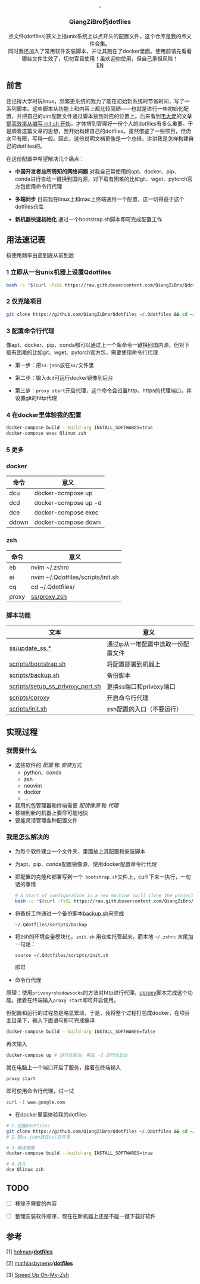 <p align="center">
  <img src="https://gitee.com/qiangzibro/uPic/raw/master/uPic/undraw_xmas_snowman_k7yf.svg"  style="zoom:40%;">
  <h3 align="center">QiangZiBro的dotfiles</h3>
  <p align="center">
    点文件(dotfiles)狭义上指unix系统上以点开头的配置文件，这个仓库是我的点文件合集。
    <br />
    同时我还加入了常用软件安装脚本，并让其跑在了docker里面。使用前请先看看哪些文件生效了，切勿盲目使用！虽欢迎你使用，但自己承担风险！
​       <br />
    <a href="README_en.md">EN</a>
  </p>
</p>



## 前言

还记得大学时玩linux，频繁更系统的我为了能在初始新系统时节省时间，写了一系列脚本。这些脚本从功能上和内容上都比较简陋——也就是进行一些初始化配置，并把自己的vim配置文件通过脚本放到对应的位置上。后来看到[韦大佬](https://www.zhihu.com/people/skywind3000)的文章[提高效率从编写 init.sh 开始](https://zhuanlan.zhihu.com/p/50080614)，才体悟到管理好一份个人的dotfiles有多么重要。于是顺着这篇文章的思想，我开始构建自己的dotfiles。虽然借鉴了一些项目，但仍水平有限，写得一般。因此，这份说明文档更像是一个总结，讲讲我是怎样构建自己的dotfiles的。

在这份配置中希望解决几个痛点：

- **中国开发者总所周知的网络问题** 对我自己常使用的apt、docker、pip、conda进行自动一键换到国内源，对下载有困难的比如git、wget、pytorch官方包使用命令行代理

- **多端同步** 目前我在linux上和mac上终端通用一个配置，这一切得益于这个dotfiles仓库

- **新机器快速初始化** 通过一个bootstrap.sh脚本即可完成配置工作

  

## 用法速记表

按使用频率由高到底从前到后

### 1 立即从一台unix机器上设置Qdotfiles

```bash
bash -c "$(curl -fsSL https://raw.githubusercontent.com/QiangZiBro/Qdotfiles/master/scripts/bootstrap.sh)"
```

### 2 仅克隆项目

```bash
git clone https://github.com/QiangZiBro/Qdotfiles ~/.Qdotfiles && cd ~/.Qdotfiles
```

### 3 配置命令行代理

像apt、docker、pip、conda都可以通过上一个条命令一键换回国内源，但对下载有困难的比如git、wget、pytorch官方包，需要使用命令行代理

- 第一步：把`ss.json`放在` ss/ `文件里

- 第二步：输入`dcd`可运行docker镜像到后台
- 第三步：`proxy start`开启代理，这个命令会设置http、https的代理端口，并设置git的http代理

### 4 在docker里体验我的配置

```bash
docker-compose build --build-arg INSTALL_SOFTWARES=true
docker-compose exec Qlinux zsh
```

### 5 更多

### docker

| 命令  | 意义                 |
| ----- | -------------------- |
| dcu   | docker-compose up    |
| dcd   | docker-compose up -d |
| dce   | docker-compose exec  |
| ddown | docker-compose down  |

### zsh

| 命令  | 意义                              |
| ----- | --------------------------------- |
| eb    | nvim ~/.zshrc                     |
| ei    | nvim ~/.Qdotfiles/scripts/init.sh |
| cq    | cd ~/.Qdotfiles/                  |
| proxy | [ss/proxy.zsh](ss/proxy.zsh)      |

### 脚本功能

| 文本                                                         | 意义                               |
| ------------------------------------------------------------ | ---------------------------------- |
| [ss/update_ss.*](ss/update_ss.py)                            | 通过ip从一堆配置中选取一份配置文件 |
| [scripts/bootstrap.sh](scripts/bootstrap.sh)                 | 将配置部署到机器上                 |
| [scripts/backup.sh](scripts/backup.sh)                       | 备份脚本                           |
| [scripts/setup_ss_privoxy_port.sh](scripts/setup_ss_privoxy_port.sh) | 更换ss端口和privoxy端口            |
| [scripts/cproxy](scripts/cproxy)                             | 开启命令行代理                     |
| [scripts/init.sh](scripts/init.sh)                           | zsh配置的入口（不要运行）          |

## 实现过程

### 我需要什么

- 这些软件的 *配置* 和 *安装*方式
  - python、conda
  - zsh
  - neovim
  - docker
  - ...
- 我用的包管理器和终端需要 *配镜像源* 和 *代理*
- 移植到新的机器上要尽可能地快
- 要能灵活管理各种配置文件

### 我是怎么解决的

- 为每个软件建立一个文件夹，里面放上其配置和安装脚本

- 为apt、pip、conda配置镜像源，使用docker配置命令行代理

- 把配置的克隆和部署写到一个` bootstrap.sh`文件上，curl 下来一执行，一句话的事情

  ```bash
  # A start of configuration in a new machine (will clone the project in `~/.Qdotfiles`)
  bash -c "$(curl -fsSL https://raw.githubusercontent.com/QiangZiBro/Qdotfiles/master/scripts/bootstrap.sh)"
  ```

- 将备份工作通过一个备份脚本[backup.sh](./scripts/backup.sh)来完成

  ```bash
  ~/.Qdotfiles/scripts/backup
  ```


- 将zsh的环境变量模块化，`init.sh` 用仓库托管起来，而本地 `~/.zshrc` 末尾加一句话：

  ```text
  source ~/.Qdotfiles/scripts/init.sh
  ```

  即可

- 命令行代理

原理：使用`privoxy+shadowsocks`的方法对http进行代理。[cproxy](./scripts/cproxy)脚本完成这个功能。接着在终端输入`proxy start`即可开启使用。

但配置和运行的过程总是略显繁琐，于是，我将整个过程打包成docker，在项目主目录下，输入下面语句即可完成编译

```bash
docker-compose build --build-arg INSTALL_SOFTWARES=false
```

再次输入

```bash
docker-compose up # 运行在前台，再加 -d 运行在后台
```

就在电脑上一个端口开启了服务，接着在终端输入

```bash
proxy start
```

即可使用命令行代理，试一试

```bash
curl -I www.google.com
```

- 在docker里面体验我的dotfiles

```bash
# 1.克隆Qdotfiles
git clone https://github.com/QiangZiBro/Qdotfiles ~/.Qdotfiles && cd ~/.Qdotfiles
# 2.把ss.json放在ss/文件里

# 3.编译镜像
docker-compose build --build-arg INSTALL_SOFTWARES=true

# 4.进入
dce Qlinux zsh
```



## TODO

- [ ] 移除不需要的内容
- [ ] 整理安装软件顺序，现在在新机器上还是不能一键下载好软件



## 参考

[1] [holman](https://github.com/holman)/**[dotfiles](https://github.com/holman/dotfiles)**

[2] [mathiasbynens](https://github.com/mathiasbynens)/**[dotfiles](https://github.com/mathiasbynens/dotfiles)**

[3] [Speed Up Oh-My-Zsh](https://bennycwong.github.io/post/speeding-up-oh-my-zsh/)

